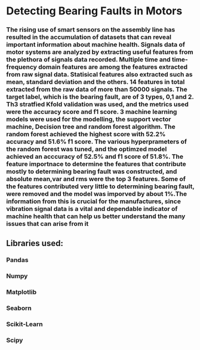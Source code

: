 # Detecting Bearing Faults in Motors
### The rising use of smart sensors on the assembly line has resulted in the accumulation of datasets that can reveal important information about machine health. Signals data of motor systems are analyzed by extracting useful features from the plethora of signals data recorded. Multiple time and time-frequency domain features are among the features extracted from raw signal data. Statisical features also extracted such as mean, standard deviation and the others. 14 features in total extracted from the raw data of more than 50000 signals. The target label, which is the bearing fault, are of 3 types, 0,1 and 2. Th3 stratfied Kfold validation was used, and the metrics used were the accuracy score and f1 score. 3 machine learning models were used for the modelling, the support vector machine, Decision tree and random forest algorithm. The random forest achieved the highest score with 52.2% accuracy and 51.6% f1 score. The various hyperprameters of the random forest was tuned, and the optimzed model achieved an acccuracy of 52.5% and f1 score of 51.8%. The feature importnace to determine the features that contribute mostly to determining bearing fault was constructed, and absolute mean,var and rms were the top 3 features. Some of the features contributed very little to determining bearing fault, were removed and the model was imporved by about 1%.The information from this is crucial for the manufactures, since vibration signal data is a vital and dependable indicator of machine health that can help us better understand the many issues that can arise from it
## Libraries used:
### Pandas
### Numpy   
### Matplotlib
### Seaborn
### Scikit-Learn
### Scipy
